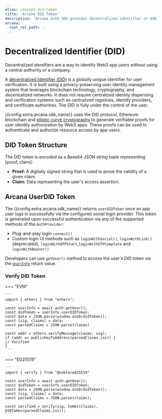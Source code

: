 ```yaml
---
alias: concept-did-token
title: 'Arcana DID Token'
description: 'Arcana Auth SDK provides decentralized identifier or DID after user login. Learn how to access it and verify it in the app.'
arcana:
  root_rel_path: ..
---
```


# Decentralized Identifier (DID)

Decentralized identifiers are a way to identify Web3 app users without using a central authority or a company. 

A [decentralized Identifier (DID)](https://www.w3.org/TR/did-core/) is a globally unique identifier for user verification. It is built using a privacy-preserving user identity management system that leverages blockchain technology, cryptography, and decentralized networks. It does not require centralized identity dispensing and verification systems such as centralized registries, identity providers, and certificate authorities. The DID is fully under the control of the user.

{{config.extra.arcana.sdk_name}} uses the DID protocol, Ethereum blockchain and [elliptic curve cryptography](https://en.wikipedia.org/wiki/Elliptic-curve_cryptography) to generate verifiable proofs for user identity authorization by Web3 apps. These proofs can be used to authenticate and authorize resource access by app users.

## DID Token Structure

The DID token is encoded as a Base64 JSON string tuple representing [proof, claim]:

* **Proof:** A digitally signed string that is used to prove the validity of a given claim.
* **Claim:** Data representing the user's access assertion.

## Arcana UserDID Token

The {{config.extra.arcana.sdk_name}} returns `userDIDToken` once an app user logs in successfully via the configured social login provider. This token is generated upon successful authentication via any of the supported methods of the `AuthProvider`:

* Plug-and-play login `connect()` 
* Custom login UI methods such as `loginWithSocial()`, `loginWithLink()` (deprecated), `loginWithOTPStart`,`loginWithOTPComplete` and `loginWithBearer()`

Developers can use `getUser()` method to access the user's DID token via the [`UserInfo`](https://authsdk-ref-guide.netlify.app/interfaces/userinfo) return value. 

### Verify DID Token

=== "EVM"

    ```
    import { ethers } from "ethers";
    
    const userInfo = await auth.getUser();
    const didToken = userInfo.userDIDToken;
    const data = JSON.parse(window.atob(didToken));
    const [sig, claims] = data;
    const parsedClaims = JSON.parse(claims)

    const addr = ethers.verifyMessage(claims, sig);
    if (addr == publicKeyToAddress(parsedClaims.iss)) {
    // Verified
    }
    ```

=== "ED25519"

    ```
    import { verify } from "@noble/ed25519"

    const userInfo = await auth.getUser();
    const didToken = userInfo.userDIDToken;
    const data = JSON.parse(window.atob(didToken));
    const [sig, claims] = data;
    const parsedClaims = JSON.parse(claims);

    const verified = verify(sig, toHex(claims), b58ToHex(parsedClaims.iss));
    ```